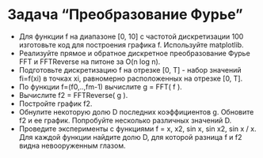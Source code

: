 Задача “Преобразование Фурье”
==================================
* Для функции f на диапазоне [0, 10] с частотой дискретизации 100 изготовьте код для построения графика f. Используйте matplotlib.
* Реализуйте прямое и обратное дискретное преобразование Фурье FFT и FFTReverse на питоне за O(n log n).
* Подготовьте дискретизацию f на отрезке [0, T] - набор значений fi=f(xi) в точках xi, равномерно расположенных на отрезке [0, T].
* По функции f=(f0,..,fm-1) вычислите g = FFT( f ).
* Вычислите f2 = FFTReverse( g ).
* Постройте график f2.
* Обнулите некоторую долю D последних коэффициентов g. Обновите f2 и ее график. Попробуйте несколько различных значений D.
* Проведите эксперименты с функциями f = x, x2, sin x, sin x2, sin x / x. Для каждой функции найдите долю D, для которой разница f и f2 видна невооруженным глазом.

